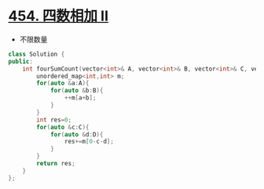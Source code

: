 # [454. 四数相加 II](https://leetcode-cn.com/problems/4sum-ii/)

+ 不限数量

```cpp
class Solution {
public:
    int fourSumCount(vector<int>& A, vector<int>& B, vector<int>& C, vector<int>& D) {
        unordered_map<int,int> m;
        for(auto &a:A){
            for(auto &b:B){
                ++m[a+b];
            }
        }
        int res=0;
        for(auto &c:C){
            for(auto &d:D){
                res+=m[0-c-d];
            }
        }
        return res;
    }
};
```